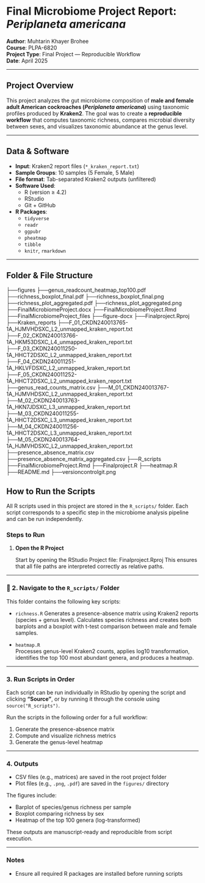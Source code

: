# Final Microbiome Project Report: *Periplaneta americana*

**Author**: Muhtarin Khayer Brohee  
**Course**: PLPA-6820  
**Project Type**: Final Project — Reproducible Workflow  
**Date**: April 2025  

---

##  Project Overview

This project analyzes the gut microbiome composition of **male and female adult American cockroaches (*Periplaneta americana*)** using taxonomic profiles produced by **Kraken2**. The goal was to create a **reproducible workflow** that computes taxonomic richness, compares microbial diversity between sexes, and visualizes taxonomic abundance at the genus level.

---

##  Data & Software

- **Input**: Kraken2 report files (`*_kraken_report.txt`)
- **Sample Groups**: 10 samples (5 Female, 5 Male)
- **File format**: Tab-separated Kraken2 outputs (unfiltered)
- **Software Used**:
  - R (version ≥ 4.2)
  - RStudio
  - Git + GitHub
- **R Packages**:
  - `tidyverse`
  - `readr`
  - `ggpubr`
  - `pheatmap`
  - `tibble`
  - `knitr`, `rmarkdown`

---

##  Folder & File Structure
├──figures
  ├──genus_readcount_heatmap_top100.pdf
  ├──richness_boxplot_final.pdf
  ├──richness_boxplot_final.png
  ├──richness_plot_aggregated.pdf
  ├──richness_plot_aggregated.png
├──FinalMicrobiomeProject.docx
├──FinalMicrobiomeProject.Rmd
├──FinalMicrobiomeProject_files
  ├──figure-docx
├──Finalproject.Rproj
├──Kraken_reports
  ├──F_01_CKDN240013765-1A_HJMVHDSXC_L2_unmapped_kraken_report.txt
  ├──F_02_CKDN240013766-1A_HKM53DSXC_L4_unmapped_kraken_report.txt
  ├──F_03_CKDN240011250-1A_HHCT2DSXC_L2_unmapped_kraken_report.txt
  ├──F_04_CKDN240011251-1A_HKLVFDSXC_L2_unmapped_kraken_report.txt
  ├──F_05_CKDN240011252-1A_HHCT2DSXC_L2_unmapped_kraken_report.txt
  ├──genus_read_counts_matrix.csv
  ├──M_01_CKDN240013767-1A_HJMVHDSXC_L2_unmapped_kraken_report.txt
  ├──M_02_CKDN240013763-1A_HKN7JDSXC_L3_unmapped_kraken_report.txt
  ├──M_03_CKDN240011255-1A_HHCT2DSXC_L3_unmapped_kraken_report.txt
  ├──M_04_CKDN240011256-1A_HHCT2DSXC_L3_unmapped_kraken_report.txt
  ├──M_05_CKDN240013764-1A_HJMVHDSXC_L2_unmapped_kraken_report.txt
  ├──presence_absence_matrix.csv
  ├──presence_absence_matrix_aggregated.csv
├──R_scripts
  ├──FinalMicrobiomeProject.Rmd
  ├──Finalproject.R
  ├──heatmap.R
├──README.md
├──versioncontrolgit.png
##  How to Run the Scripts

All R scripts used in this project are stored in the `R_scripts/` folder. Each script corresponds to a specific step in the microbiome analysis pipeline and can be run independently.

### Steps to Run

1. **Open the R Project**

   Start by opening the RStudio Project file:
   Finalproject.Rproj
   This ensures that all file paths are interpreted correctly as relative paths.

---

### 📁 2. Navigate to the `R_scripts/` Folder

This folder contains the following key scripts:

 - `richness.R` 
  Generates a presence-absence matrix using Kraken2 reports (species + genus level).
  Calculates species richness and creates both barplots and a boxplot with t-test comparison between male and female samples.

- `heatmap.R`  
  Processes genus-level Kraken2 counts, applies log10 transformation, identifies the top 100 most abundant genera, and produces a heatmap.

---

### 3. Run Scripts in Order

Each script can be run individually in RStudio by opening the script and clicking **“Source”**, or by running it through the console using `source("R_scripts")`.

Run the scripts in the following order for a full workflow:

1. Generate the presence-absence matrix
2. Compute and visualize richness metrics
3. Generate the genus-level heatmap

---

### 4. Outputs

- CSV files (e.g., matrices) are saved in the root project folder
- Plot files (e.g., `.png`, `.pdf`) are saved in the `figures/` directory

The figures include:
- Barplot of species/genus richness per sample
- Boxplot comparing richness by sex
- Heatmap of the top 100 genera (log-transformed)

These outputs are manuscript-ready and reproducible from script execution.

---

###  Notes

- Ensure all required R packages are installed before running scripts
